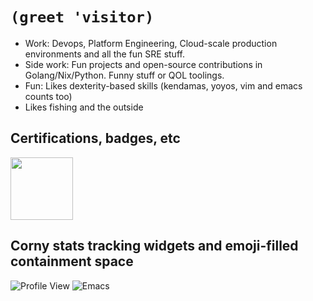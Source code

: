 # `(greet 'visitor)`

- Work: Devops, Platform Engineering, Cloud-scale production environments and all the fun SRE stuff.
- Side work: Fun projects and open-source contributions in Golang/Nix/Python. Funny stuff or QOL toolings.
- Fun: Likes dexterity-based skills (kendamas, yoyos, vim and emacs counts too)
- Likes fishing and the outside

## Certifications, badges, etc

<a href="https://www.credly.com/badges/687419a1-50b4-4c72-a248-dd03089ec084/public_url">
  <img src="https://user-images.githubusercontent.com/25652765/235519451-44992ad3-fa86-4458-8320-62bd687d9fb2.png" width="100" height="100">
</a>

## Corny stats tracking widgets and emoji-filled containment space

![Profile View](https://komarev.com/ghpvc/?username=notarock&color=orange)
![Emacs](https://img.shields.io/badge/Emacs-%237F5AB6.svg?&style=for-the-badge&logo=gnu-emacs&logoColor=white)
